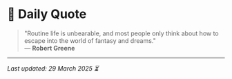 # 📜 Daily Quote

> "Routine life is unbearable, and most people only think about how to escape into the world of fantasy and dreams."  
> — **Robert Greene**

---

_Last updated: 29 March 2025 ⏳_
